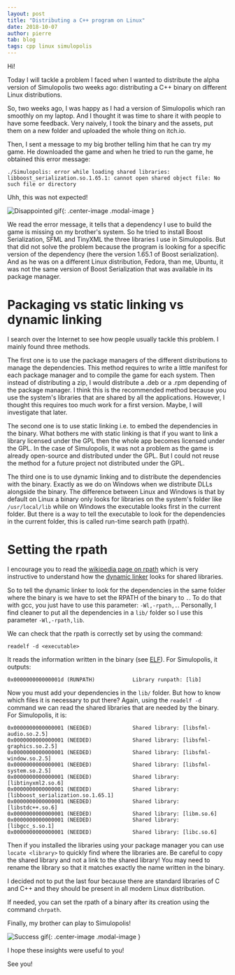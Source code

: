 ```yaml
---
layout: post
title: "Distributing a C++ program on Linux"
date: 2018-10-07
author: pierre
tab: blog
tags: cpp linux simulopolis
---
```


Hi! 

Today I will tackle a problem I faced when I wanted to distribute the alpha version of Simulopolis two weeks ago: distributing a C++ binary on different Linux distributions.

So, two weeks ago, I was happy as I had a version of Simulopolis which ran smoothly on my laptop. And I thought it was time to share it with people to have some feedback. Very naively, I took the binary and the assets, put them on a new folder and uploaded the whole thing on itch.io.

Then, I sent a message to my big brother telling him that he can try my game. He downloaded the game and when he tried to run the game, he obtained this error message:

```
./Simulopolis: error while loading shared libraries: libboost_serialization.so.1.65.1: cannot open shared object file: No such file or directory
```

Uhh, this was not expected!

![Disappointed gif](https://media.giphy.com/media/U4VXRfcY3zxTi/giphy.gif){: .center-image .modal-image }

We read the error message, it tells that a dependency I use to build the game is missing on my brother's system. So he tried to install Boost Serialization, SFML and TinyXML the three libraries I use in Simulopolis. But that did not solve the problem because the program is looking for a specific version of the dependency (here the version 1.65.1 of Boost serialization). And as he was on a different Linux distribution, Fedora, than me, Ubuntu, it was not the same version of Boost Serialization that was available in its package manager.

<!--more-->

# Packaging vs static linking vs dynamic linking

I search over the Internet to see how people usually tackle this problem. I mainly found three methods.

The first one is to use the package managers of the different distributions to manage the dependencies. This method requires to write a little manifest for each package manager and to compile the game for each system. Then instead of distributing a zip, I would distribute a .deb or a .rpm depending of the package manager. I think this is the recommended method because you use the system's libraries that are shared by all the applications. However, I thought this requires too much work for a first version. Maybe, I will investigate that later.

The second one is to use static linking i.e. to embed the dependencies in the binary. What bothers me with static linking is that if you want to link a library licensed under the GPL then the whole app becomes licensed under the GPL. In the case of Simulopolis, it was not a problem as the game is already open-source and distributed under the GPL. But I could not reuse the method for a future project not distributed under the GPL.

The third one is to use dynamic linking and to distribute the dependencies with the binary. Exactly as we do on Windows when we distribute DLLs alongside the binary. The difference between Linux and Windows is that by default on Linux a binary only looks for libraries on the system's folder like `/usr/local/lib` while on Windows the executable looks first in the current folder. But there is a way to tell the executable to look for the dependencies in the current folder, this is called run-time search path (rpath).

# Setting the rpath

I encourage you to read the [wikipedia page on rpath](https://en.wikipedia.org/wiki/Rpath) which is very instructive to understand how the [dynamic linker](https://en.wikipedia.org/wiki/Dynamic_linker) looks for shared libraries.

So to tell the dynamic linker to look for the dependencies in the same folder where the binary is we have to set the RPATH of the binary to `.`. To do that with gcc, you just have to use this parameter: `-Wl,-rpath,.`. Personally, I find cleaner to put all the dependencies in a `lib/` folder so I use this parameter `-Wl,-rpath,lib`.

We can check that the rpath is correctly set by using the command:

```
readelf -d <executable>
```

It reads the information written in the binary (see [ELF](https://en.wikipedia.org/wiki/Executable_and_Linkable_Format)). For Simulopolis, it outputs:

```
0x000000000000001d (RUNPATH)            Library runpath: [lib]
```

Now you must add your dependencies in the `lib/` folder. But how to know which files it is necessary to put there? Again, using the `readelf -d` command we can read the shared libraries that are needed by the binary. For Simulopolis, it is:

```
0x0000000000000001 (NEEDED)             Shared library: [libsfml-audio.so.2.5]
0x0000000000000001 (NEEDED)             Shared library: [libsfml-graphics.so.2.5]
0x0000000000000001 (NEEDED)             Shared library: [libsfml-window.so.2.5]
0x0000000000000001 (NEEDED)             Shared library: [libsfml-system.so.2.5]
0x0000000000000001 (NEEDED)             Shared library: [libtinyxml2.so.6]
0x0000000000000001 (NEEDED)             Shared library: [libboost_serialization.so.1.65.1]
0x0000000000000001 (NEEDED)             Shared library: [libstdc++.so.6]
0x0000000000000001 (NEEDED)             Shared library: [libm.so.6]
0x0000000000000001 (NEEDED)             Shared library: [libgcc_s.so.1]
0x0000000000000001 (NEEDED)             Shared library: [libc.so.6]
``` 

Then if you installed the libraries using your package manager you can use `locate <library>` to quickly find where the libraries are. Be careful to copy the shared library and not a link to the shared library! You may need to rename the library so that it matches exactly the name written in the binary.

I decided not to put the last four because there are standard libraries of C and C++ and they should be present in all modern Linux distribution.

If needed, you can set the rpath of a binary after its creation using the command `chrpath`.

Finally, my brother can play to Simulopolis!

![Success gif](https://media.giphy.com/media/uTuLngvL9p0Xe/giphy.gif){: .center-image .modal-image }

I hope these insights were useful to you!

See you!

